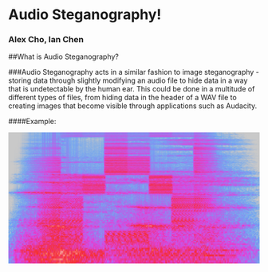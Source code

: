 # Audio Steganography!
### Alex Cho, Ian Chen

##What is Audio Steganography?

###Audio Steganography acts in a similar fashion to image steganography - storing data through slightly modifying an audio file to hide data in a way that is undetectable by the human ear. This could be done in a multitude of different types of files, from hiding data in the header of a WAV file to creating images that become visible through applications such as Audacity.

####Example:

![](present_img/creeper.webp)
